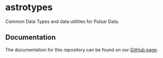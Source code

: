# astrotypes

Common Data Types and data utilities for Pulsar Data.

## Documentation

The documentation for this repository can be found on our 
[GitHub page](https://pulsarsearchsoft.github.io/astrotypes/).
